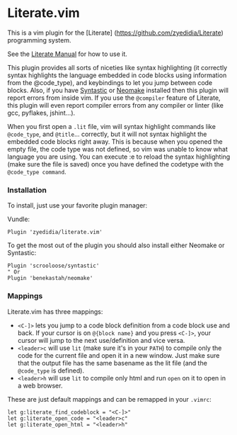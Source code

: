 # Literate.vim

This is a vim plugin for the [Literate] (https://github.com/zyedidia/Literate) programming system.

See the [Literate Manual](http://literate.zbyedidia.webfactional.com/manual.php#vim-plugin) for how to use it.

This plugin provides all sorts of niceties like syntax highlighting (it correctly syntax highlights the language embedded in code blocks using information from the @code_type), and keybindings to let you jump between code blocks. Also, if you have [Syntastic](https://github.com/scrooloose/syntastic) or [Neomake](https://github.com/benekastah/neomake) installed then this plugin will report errors from inside vim. If you use the `@compiler` feature of Literate, this plugin will even report compiler errors from any compiler or linter (like gcc, pyflakes, jshint...).

When you first open a `.lit` file, vim will syntax highlight commands like `@code_type`, and `@title`... correctly, but it will not syntax highlight the embedded code blocks right away. This is because when you opened the empty file, the code type was not defined, so vim was unable to know what language you are using. You can execute :e to reload the syntax highlighting (make sure the file is saved) once you have defined the codetype with the `@code_type command`.

### Installation

To install, just use your favorite plugin manager:

Vundle:
```vimL
Plugin 'zyedidia/literate.vim'
```

To get the most out of the plugin you should also install either Neomake or Syntastic:

```vimL
Plugin 'scrooloose/syntastic'
" Or
Plugin 'benekastah/neomake'
```

### Mappings

Literate.vim has three mappings:

* `<C-]>` lets you jump to a code block definition from a code block use and back. If your cursor is on `@{block name}` and you press `<C-]>`, your cursor will jump to the next use/definition and vice versa.
* `<leader>c` will use `lit` (make sure it's in your `PATH`) to compile only the code for the current file and open it in a new window. Just make sure that the output file has the same basename as the lit file (and the `@code_type` is defined).
* `<leader>h` will use `lit` to compile only html and run `open` on it to open in a web browser.

These are just default mappings and can be remapped in your `.vimrc`:

```vimL
let g:literate_find_codeblock = "<C-]>"
let g:literate_open_code = "<leader>c"
let g:literate_open_html = "<leader>h"
```

